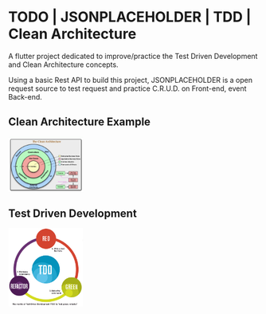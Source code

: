 # TODO | JSONPLACEHOLDER | TDD | Clean Architecture

A flutter project dedicated to improve/practice the Test Driven Development and Clean Architecture concepts.

Using a basic Rest API to build this project, JSONPLACEHOLDER is a open request source to test request and practice C.R.U.D. on Front-end, event Back-end.

## Clean Architecture Example

<img  src="./assets/readme/clean-arch.jpg" style="width: 150px; height 150px; display: block;"/>

## Test Driven Development

<img  src="./assets/readme/tdd.gif" style="width: 150px; height 150px; display: block;"/>
